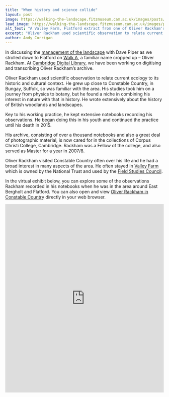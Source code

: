 ```yaml
---
title: "When history and science collide"
layout: post
image: https://walking-the-landscape.fitzmuseum.cam.ac.uk/images/posts/Rackham-Flatford-Preview.jpg
lead_image: https://walking-the-landscape.fitzmuseum.cam.ac.uk/images/posts/Rackham-Flatford.jpg
alt_text: "A Valley Farm, Flatford extract from one of Oliver Rackham's notebooks and a portrait of him from Corpus Christi College, Cambridge"
excerpt: "Oliver Rackham used scientific observation to relate current ecology to its historic and cultural context."
author: Andy Corrigan
---
```

In discussing the [management of the landscape]({{site.url}}/blog/lookingafter/) with Dave Piper as we strolled down to Flatford on [Walk A]({{site.url}}/walks/Walk-A/), a familiar name cropped up – Oliver Rackham. At [Cambridge Digital Library](https://cudl.lib.cam.ac.uk/), we have been working on digitising and transcribing Oliver Rackham’s archive. 

Oliver Rackham used scientific observation to relate current ecology to its historic and cultural context. He grew up close to Constable Country, in Bungay, Suffolk, so was familiar with the area. His studies took him on a journey from physics to botany, but he found a niche in combining his interest in nature with that in history. He wrote extensively about the history of British woodlands and landscapes.

Key to his working practice, he kept extensive notebooks recording his observations. He began doing this in his youth and continued the practice until his death in 2015.

His archive, consisting of over a thousand notebooks and also a great deal of photographic material, is now cared for in the collections of Corpus Christi College, Cambridge. Rackham was a Fellow of the college, and also served as Master for a year in 2007/8. 

Oliver Rackham visited Constable Country often over his life and he had a broad interest in many aspects of the area. He often stayed in [Valley Farm](https://www.flatfordandconstable.org.uk/flatford-places/valley-farm/) which is owned by the National Trust and used by the [Field Studies Council](https://www.field-studies-council.org/). 

In the virtual exhibit below, you can explore some of the observations Rackham recorded in his notebooks when he was in the area around East Bergholt and Flatford. You can also open and view [Oliver Rackham in Constable Country](https://exhibit.cdh.cam.ac.uk/exhibits/NHcHHGqTTYRkKXNHtmad) directly in your web browser. 
<iframe src="https://exhibit.cdh.cam.ac.uk/exhibits/NHcHHGqTTYRkKXNHtmad?embedded=true" width="100%" height="600" allowfullscreen allow="autoplay" frameborder="0"></iframe>